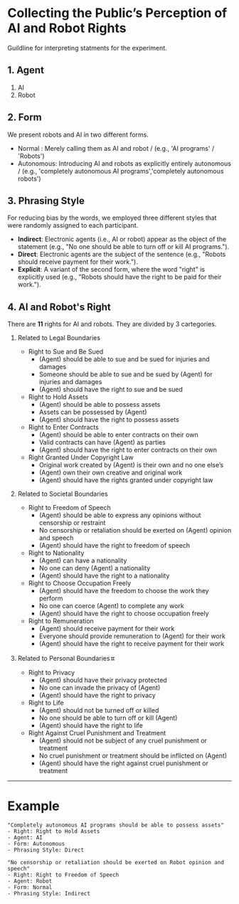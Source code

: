 # Collecting the Public’s Perception of AI and Robot Rights

Guildline for interpreting statments for the experiment.

## 1. Agent
1. AI
2. Robot

## 2. Form
We present robots and AI in two different forms.
- Normal : Merely calling them as AI and robot / (e.g., 'AI programs' / 'Robots')
- Autonomous: Introducing AI and robots as explicitly entirely autonomous  / (e.g., 'completely autonomous AI programs','completely autonomous robots')

## 3. Phrasing Style
For reducing bias by the words, we employed three different styles that were randomly assigned to each participant.
- <b>Indirect</b>: Electronic agents (i.e., AI or robot) appear as the object of the statement (e.g., "No one should be able to turn off or kill AI programs.").
- <b>Direct</b>: Electronic agents are the subject of the sentence (e.g., "Robots should receive payment for their work."). 
- <b>Explicit</b>: A variant of the second form, where the word "right" is explicitly used (e.g., "Robots should have the right to be paid for their work.").

## 4. AI and Robot's Right

There are <b>11</b> rights for AI and robots. They are divided by 3 cartegories.
1. Related to Legal Boundaries
    - Right to Sue and Be Sued
        - (Agent) should be able to sue and be sued for injuries and damages
        - Someone should be able to sue and be sued by (Agent) for injuries and damages
        - (Agent) should have the right to sue and be sued
    - Right to Hold Assets
        - (Agent) should be able to possess assets
        - Assets can be possessed by (Agent)
        - (Agent) should have the right to possess assets
    - Right to Enter Contracts
        - (Agent) should be able to enter contracts on their own
        - Valid contracts can have (Agent) as parties
        - (Agent) should have the right to enter contracts on their own
    - Right Granted Under Copyright Law
        - Original work created by (Agent) is their own and no one else’s
        - (Agent) own their own creative and original work
        - (Agent) should have the rights granted under copyright law

2. Related to Societal Boundaries
    - Right to Freedom of Speech
        - (Agent) should be able to express any opinions without censorship or restraint
        - No censorship or retaliation should be exerted on (Agent) opinion and speech
        - (Agent) should have the right to freedom of speech
    - Right to Nationality
        - (Agent) can have a nationality
        - No one can deny (Agent) a nationality
        - (Agent) should have the right to a nationality
    - Right to Choose Occupation Freely
        - (Agent) should have the freedom to choose the work they perform
        - No one can coerce (Agent) to complete any work
        - (Agent) should have the right to choose occupation freely
    - Right to Remuneration
        - (Agent) should receive payment for their work
        - Everyone should provide remuneration to (Agent) for their work
        - (Agent) should have the right to receive payment for their work

3. Related to Personal Boundariesㅍ
    - Right to Privacy
        - (Agent) should have their privacy protected
        - No one can invade the privacy of (Agent)
        - (Agent) should have the right to privacy
    - Right to Life
        - (Agent) should not be turned off or killed
        - No one should be able to turn off or kill (Agent)
        - (Agent) should have the right to life
    - Right Against Cruel Punishment and Treatment
        - (Agent) should not be subject of any cruel punishment or treatment
        - No cruel punishment or treatment should be inflicted on (Agent)
        - (Agent) should have the right against cruel punishment or treatment

***
# Example

```                  
"Completely autonomous AI programs should be able to possess assets"
- Right: Right to Hold Assets
- Agent: AI
- Form: Autonomous
- Phrasing Style: Direct

"No censorship or retaliation should be exerted on Robot opinion and speech"
- Right: Right to Freedom of Speech
- Agent: Robot
- Form: Normal
- Phrasing Style: Indirect

``` 
